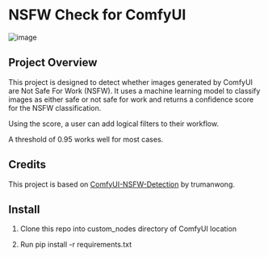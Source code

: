 # NSFW Check for ComfyUI
![image](https://github.com/user-attachments/assets/a25cd166-a7ed-4d47-ac10-6100acf18cee)


## Project Overview

This project is designed to detect whether images generated by ComfyUI are Not Safe For Work (NSFW). It uses a machine learning model to classify images as either safe or not safe for work and returns a confidence score for the NSFW classification.

Using the score, a user can add logical filters to their workflow.

A threshold of 0.95 works well for most cases.

## Credits

This project is based on [ComfyUI-NSFW-Detection](https://github.com/trumanwong/ComfyUI-NSFW-Detection) by trumanwong.

## Install

1. Clone this repo into custom_nodes directory of ComfyUI location

2. Run pip install -r requirements.txt
